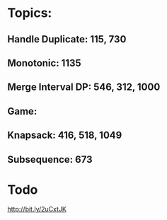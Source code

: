 # Topics:

## Handle Duplicate: 115, 730
## Monotonic: 1135
## Merge Interval DP: 546, 312, 1000
## Game:
## Knapsack: 416, 518, 1049
## Subsequence: 673

# Todo

http://bit.ly/2uCxtJK

